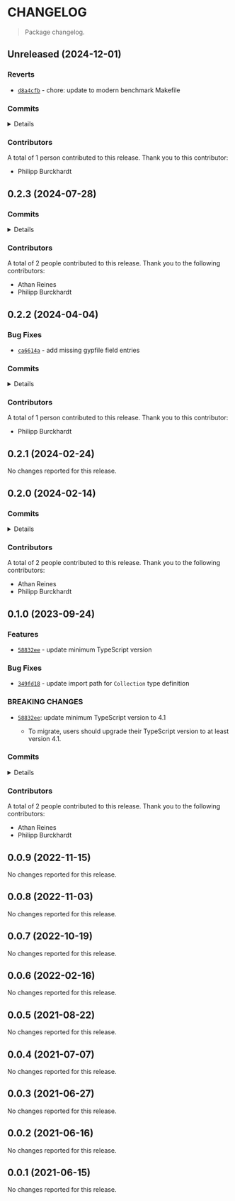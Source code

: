 # CHANGELOG

> Package changelog.

<section class="release" id="unreleased">

## Unreleased (2024-12-01)

<section class="reverts">

### Reverts

-   [`d8a4cfb`](https://github.com/stdlib-js/stdlib/commit/d8a4cfb578a949ed07c7a18749e48096f4f9b488) - chore: update to modern benchmark Makefile

</section>

<!-- /.reverts -->

<section class="commits">

### Commits

<details>

-   [`b0e68c5`](https://github.com/stdlib-js/stdlib/commit/b0e68c5bc8ee985794eb2ea1791c9337cd15fbd0) - **chore:** update to modern benchmark Makefile _(by Philipp Burckhardt)_
-   [`d8a4cfb`](https://github.com/stdlib-js/stdlib/commit/d8a4cfb578a949ed07c7a18749e48096f4f9b488) - **revert:** chore: update to modern benchmark Makefile _(by Philipp Burckhardt)_
-   [`97a27cf`](https://github.com/stdlib-js/stdlib/commit/97a27cf2746042026c3e68416b7c5f9da2bb24d9) - **chore:** update to modern benchmark Makefile _(by Philipp Burckhardt)_
-   [`b89c97c`](https://github.com/stdlib-js/stdlib/commit/b89c97ce0b812ff0b2aab16b4d77969d44fe3e8c) - **docs:** resolve lint errors in TS declaration files _(by Philipp Burckhardt)_

</details>

</section>

<!-- /.commits -->

<section class="contributors">

### Contributors

A total of 1 person contributed to this release. Thank you to this contributor:

-   Philipp Burckhardt

</section>

<!-- /.contributors -->

</section>

<!-- /.release -->

<section class="release" id="v0.2.3">

## 0.2.3 (2024-07-28)

<section class="commits">

### Commits

<details>

-   [`55ec8ed`](https://github.com/stdlib-js/stdlib/commit/55ec8edfeb7000bca7478af116e794f20560e922) - **docs:** remove comment _(by Athan Reines)_
-   [`2777e4b`](https://github.com/stdlib-js/stdlib/commit/2777e4be161869d09406e3b17947d24c64b47af2) - **bench:** resolve lint errors in benchmarks _(by Athan Reines)_
-   [`d04dcbd`](https://github.com/stdlib-js/stdlib/commit/d04dcbd6dc3b0bf4a89bd3947d317fa5ff15bb38) - **docs:** remove private annotations in C comments _(by Philipp Burckhardt)_
-   [`41d41e9`](https://github.com/stdlib-js/stdlib/commit/41d41e959b4eaad3c631e6898e3144a4015a5458) - **test:** include trailing newlines in Julia-generated JSON fixtures _(by Philipp Burckhardt)_
-   [`9ed7d0e`](https://github.com/stdlib-js/stdlib/commit/9ed7d0e7d57edb5ad0dfb65c944bed87d475cbf3) - **chore:** add missing trailing newlines _(by Philipp Burckhardt)_

</details>

</section>

<!-- /.commits -->

<section class="contributors">

### Contributors

A total of 2 people contributed to this release. Thank you to the following contributors:

-   Athan Reines
-   Philipp Burckhardt

</section>

<!-- /.contributors -->

</section>

<!-- /.release -->

<section class="release" id="v0.2.2">

## 0.2.2 (2024-04-04)

<section class="bug-fixes">

### Bug Fixes

-   [`ca6614a`](https://github.com/stdlib-js/stdlib/commit/ca6614abe2ae5acdcfd6eccaf49a65215f60d99e) - add missing gypfile field entries

</section>

<!-- /.bug-fixes -->

<section class="commits">

### Commits

<details>

-   [`ca6614a`](https://github.com/stdlib-js/stdlib/commit/ca6614abe2ae5acdcfd6eccaf49a65215f60d99e) - **fix:** add missing gypfile field entries _(by Philipp Burckhardt)_

</details>

</section>

<!-- /.commits -->

<section class="contributors">

### Contributors

A total of 1 person contributed to this release. Thank you to this contributor:

-   Philipp Burckhardt

</section>

<!-- /.contributors -->

</section>

<!-- /.release -->

<section class="release" id="v0.2.1">

## 0.2.1 (2024-02-24)

No changes reported for this release.

</section>

<!-- /.release -->

<section class="release" id="v0.2.0">

## 0.2.0 (2024-02-14)

<section class="commits">

### Commits

<details>

-   [`dea49e0`](https://github.com/stdlib-js/stdlib/commit/dea49e03ab5571233e3da26835a6a6d3256d5737) - **docs:** use single quotes in require calls instead of backticks _(by Philipp Burckhardt)_
-   [`215dfe6`](https://github.com/stdlib-js/stdlib/commit/215dfe690670731f044d09c92832081bc99372cc) - **docs:** update links _(by Athan Reines)_

</details>

</section>

<!-- /.commits -->

<section class="contributors">

### Contributors

A total of 2 people contributed to this release. Thank you to the following contributors:

-   Athan Reines
-   Philipp Burckhardt

</section>

<!-- /.contributors -->

</section>

<!-- /.release -->

<section class="release" id="v0.1.0">

## 0.1.0 (2023-09-24)

<section class="features">

### Features

-   [`58832ee`](https://github.com/stdlib-js/stdlib/commit/58832eef6d93e6519622148242600eae93dca4d9) - update minimum TypeScript version

</section>

<!-- /.features -->

<section class="bug-fixes">

### Bug Fixes

-   [`349fd18`](https://github.com/stdlib-js/stdlib/commit/349fd18ad00c02e8716257b3e9c7ff28bd1b4359) - update import path for `Collection` type definition

</section>

<!-- /.bug-fixes -->

<section class="breaking-changes">

### BREAKING CHANGES

-   [`58832ee`](https://github.com/stdlib-js/stdlib/commit/58832eef6d93e6519622148242600eae93dca4d9): update minimum TypeScript version to 4.1

    -   To migrate, users should upgrade their TypeScript version to at least version 4.1.

</section>

<!-- /.breaking-changes -->

<section class="commits">

### Commits

<details>

-   [`58832ee`](https://github.com/stdlib-js/stdlib/commit/58832eef6d93e6519622148242600eae93dca4d9) - **feat:** update minimum TypeScript version _(by Philipp Burckhardt)_
-   [`349fd18`](https://github.com/stdlib-js/stdlib/commit/349fd18ad00c02e8716257b3e9c7ff28bd1b4359) - **fix:** update import path for `Collection` type definition _(by Athan Reines)_
-   [`b734544`](https://github.com/stdlib-js/stdlib/commit/b734544a52783cb7f5cf1115f4355cabe46d0abe) - **refactor:** use strictEqual checks _(by Philipp Burckhardt)_
-   [`b9e414a`](https://github.com/stdlib-js/stdlib/commit/b9e414a8958f7e59ebf824db6923eb6aba0010a0) - **docs:** resolve C lint errors _(by Athan Reines)_
-   [`28e1c84`](https://github.com/stdlib-js/stdlib/commit/28e1c84390d88044883c9ef940a12f38d66ea3ef) - **docs:** resolve C lint errors _(by Athan Reines)_

</details>

</section>

<!-- /.commits -->

<section class="contributors">

### Contributors

A total of 2 people contributed to this release. Thank you to the following contributors:

-   Athan Reines
-   Philipp Burckhardt

</section>

<!-- /.contributors -->

</section>

<!-- /.release -->

<section class="release" id="v0.0.9">

## 0.0.9 (2022-11-15)

No changes reported for this release.

</section>

<!-- /.release -->

<section class="release" id="v0.0.8">

## 0.0.8 (2022-11-03)

No changes reported for this release.

</section>

<!-- /.release -->

<section class="release" id="v0.0.7">

## 0.0.7 (2022-10-19)

No changes reported for this release.

</section>

<!-- /.release -->

<section class="release" id="v0.0.6">

## 0.0.6 (2022-02-16)

No changes reported for this release.

</section>

<!-- /.release -->

<section class="release" id="v0.0.5">

## 0.0.5 (2021-08-22)

No changes reported for this release.

</section>

<!-- /.release -->

<section class="release" id="v0.0.4">

## 0.0.4 (2021-07-07)

No changes reported for this release.

</section>

<!-- /.release -->

<section class="release" id="v0.0.3">

## 0.0.3 (2021-06-27)

No changes reported for this release.

</section>

<!-- /.release -->

<section class="release" id="v0.0.2">

## 0.0.2 (2021-06-16)

No changes reported for this release.

</section>

<!-- /.release -->

<section class="release" id="v0.0.1">

## 0.0.1 (2021-06-15)

No changes reported for this release.

</section>

<!-- /.release -->

